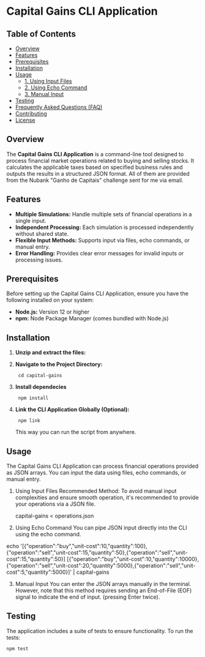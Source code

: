 # Capital Gains CLI Application

## Table of Contents

- [Overview](#overview)
- [Features](#features)
- [Prerequisites](#prerequisites)
- [Installation](#installation)
- [Usage](#usage)
  - [1. Using Input Files](#1-using-input-files)
  - [2. Using Echo Command](#2-using-echo-command)
  - [3. Manual Input](#3-manual-input)
- [Testing](#testing)
- [Frequently Asked Questions (FAQ)](#frequently-asked-questions-faq)
- [Contributing](#contributing)
- [License](#license)

## Overview

The **Capital Gains CLI Application** is a command-line tool designed to process financial market operations related to buying and selling stocks. It calculates the applicable taxes based on specified business rules and outputs the results in a structured JSON format. All of them are provided from the Nubank "Ganho de Capitais" challenge sent for me via email. 

## Features

- **Multiple Simulations:** Handle multiple sets of financial operations in a single input.
- **Independent Processing:** Each simulation is processed independently without shared state.
- **Flexible Input Methods:** Supports input via files, echo commands, or manual entry.
- **Error Handling:** Provides clear error messages for invalid inputs or processing issues.

## Prerequisites

Before setting up the Capital Gains CLI Application, ensure you have the following installed on your system:

- **Node.js:** Version 12 or higher
- **npm:** Node Package Manager (comes bundled with Node.js)

## Installation

1. **Unzip and extract the files:**
2. **Navigate to the Project Directory:**
    
        cd capital-gains
3. **Install dependecies**
    
        npm install
4. **Link the CLI Application Globally (Optional):**
    
        npm link
    This way you can run the script from anywhere.

## Usage
The Capital Gains CLI Application can process financial operations provided as JSON arrays. You can input the data using files, echo commands, or manual entry.

1. Using Input Files
Recommended Method: To avoid manual input complexities and ensure smooth operation, it's recommended to provide your operations via a JSON file.

    capital-gains < operations.json

2. Using Echo Command
You can pipe JSON input directly into the CLI using the echo command.

        
echo '[{"operation":"buy","unit-cost":10,"quantity":100},{"operation":"sell","unit-cost":15,"quantity":50},{"operation":"sell","unit-cost":15,"quantity":50}]
    [{"operation":"buy","unit-cost":10,"quantity":10000},{"operation":"sell","unit-cost":20,"quantity":5000},{"operation":"sell","unit-cost":5,"quantity":5000}]' | capital-gains
        

3. Manual Input
You can enter the JSON arrays manually in the terminal. However, note that this method requires sending an End-of-File (EOF) signal to indicate the end of input. (pressing Enter twice).

## Testing
The application includes a suite of tests to ensure functionality. To run the tests:

    npm test

